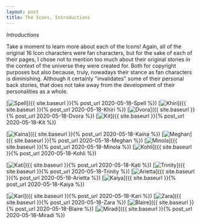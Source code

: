 ```yaml
---
layout: post
title: The Icons, Introductions
---
```

_Introductions_

Take a moment to learn more about each of the Icons! Again, all of the original 16 Icon characters were fan characters, but for the sake of each of their pages, I chose not to mention too much about their original stories in the context of the universe they were created for. Both for copyright purposes but also because, truly, nowadays their stance as fan characters is diminishing. Although it certainly "invalidates" some of their personal back stories, that does not take away from the development of their personalities as a whole. 

 [![Spell](/assets/artwork/IconProjects/IconIntros/Spell/Spell_ClickIcon.png)]({{ site.baseurl }}{% post_url 2020-05-18-Spell %})
 [![Khiri](/assets/artwork/IconProjects/IconIntros/Khiri/Khiri_ClickIcon.png)]({{ site.baseurl }}{% post_url 2020-05-18-Khiri %})
 [![Dvora](/assets/artwork/IconProjects/IconIntros/Dvora/Dvora_ClickIcon.png)]({{ site.baseurl }}{% post_url 2020-05-18-Dvora %})
 [![Kit](/assets/artwork/IconProjects/IconIntros/Kit/Kit_ClickIcon.png)]({{ site.baseurl }}{% post_url 2020-05-18-Kit %})

 [![Kaina](/assets/artwork/IconProjects/IconIntros/Kaina/Kaina_ClickIcon.png)]({{ site.baseurl }}{% post_url 2020-05-18-Kaina %})
 [![Meghan](/assets/artwork/IconProjects/IconIntros/Meghan/Meghan_ClickIcon.png)]({{ site.baseurl }}{% post_url 2020-05-18-Meghan %})
 [![Minola](/assets/artwork/IconProjects/IconIntros/Minola/Minola_ClickIcon.png)]({{ site.baseurl }}{% post_url 2020-05-18-Minola %})
 [![Kohli](/assets/artwork/IconProjects/IconIntros/Kohli/Kohli_ClickIcon.png)]({{ site.baseurl }}{% post_url 2020-05-18-Kohli %})

 [![Kati](/assets/artwork/IconProjects/IconIntros/Kati/Kati_ClickIcon.png)]({{ site.baseurl }}{% post_url 2020-05-18-Kati %})
 [![Trinity](/assets/artwork/IconProjects/IconIntros/Trinity/Trinity_ClickIcon.png)]({{ site.baseurl }}{% post_url 2020-05-18-Trinity %})
 [![Arietta](/assets/artwork/IconProjects/IconIntros/Arietta/Arietta_ClickIcon.png)]({{ site.baseurl }}{% post_url 2020-05-18-Arietta %})
 [![Kaiya](/assets/artwork/IconProjects/IconIntros/Kaiya/Kaiya_ClickIcon.png)]({{ site.baseurl }}{% post_url 2020-05-18-Kaiya %})

 [![Kari](/assets/artwork/IconProjects/IconIntros/Kari/Kari_ClickIcon.png)]({{ site.baseurl }}{% post_url 2020-05-18-Kari %})
 [![Zara](/assets/artwork/IconProjects/IconIntros/Zara/Zara_ClickIcon.png)]({{ site.baseurl }}{% post_url 2020-05-18-Zara %})
 [![Blaire](/assets/artwork/IconProjects/IconIntros/Blaire/Blaire_ClickIcon.png)]({{ site.baseurl }}{% post_url 2020-05-18-Blaire %})
 [![Miradi](/assets/artwork/IconProjects/IconIntros/Miradi/Miradi_ClickIcon.png)]({{ site.baseurl }}{% post_url 2020-05-18-Miradi %})
